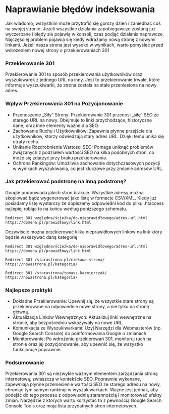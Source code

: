 # Naprawianie błędów indeksowania

Jak wiadomo, wszystkim może przytrafić się gorszy dzień i zaniedbać coś na swojej stronie. Jeżeli wszystkie działania zapobiegawcze zostaną już wyczerpane i błędy sie pojawią w konsoli, czas podjąć działania naprawcze. Najczęściej problem pojawia się kiedy wdrażamy nową stronę z nowymi linkami. Jeżeli nasza strona jest wysoko w wynikach, warto pomyśleć przed wdrożeniem nowej strony o przekierowaniach 301

### Przekierowanie 301
Przekierowanie 301 to sposób przekierowania użytkowników oraz wyszukiwarek z jednego URL na inny. Jest to przekierowanie trwałe, które informuje wyszukiwarki, że strona została na stałe przeniesiona na nowy adres.

### Wpływ Przekierowania 301 na Pozycjonowanie
* Przenoszenie „Siły” Strony: Przekierowanie 301 przenosi „siłę” SEO ze starego URL na nowy. Obejmuje to linki przychodzące, historyczne dane, oraz inne elementy ważne dla SEO.
* Zachowanie Ruchu i Użytkowników: Zapewnia płynne przejście dla użytkowników, którzy odwiedzają stary adres URL. Dzięki temu unika się utraty ruchu.
* Unikanie Rozdrobnienia Wartości SEO: Pomaga uniknąć problemów związanych z podziałem wartości SEO na kilka podobnych stron, co może się zdarzyć przy braku przekierowania.
* Ochrona Rankingów: Umożliwia zachowanie dotychczasowych pozycji w wynikach wyszukiwania, co jest kluczowe przy zmianie adresów URL.

### Jak przekierować podstronę na inną podstronę?
Google podpowiada jakich stron brakuje. Wszystkie adresy można skopiować bądź wygenerować jako listę w formacje CSV/XML. Kiedy już posiadamy listę wystarczy że dopiszemy odpowiedni kod do pliku .htaccess najlepiej robiąc to na końcu według poniższego schematu.

```
Redirect 301 względna/ścieżka/do-nieprawidłowego/adres-url.html 
https://domena.pl/prawidłowy/link.html
```

Oczywiście można przekierować kilka nieprawidłowych linków na link który będzie wskazywać daną kategorię

```
Redirect 301 względna/ścieżka/do-nieprawidłowego/adres-url.html 
https://domena.pl/prawidłowy/link.html

Redirect 301 /starastrona.pl/ciekawa-strona/ 
https://nowastrona.pl/kategoria/

Redirect 301 /starastrona/tomasz-kazmierczak/ 
https://nowastrona.pl/kategoria/
```

### Najlepsze praktyki

* Dokładne Przekierowanie: Upewnij się, że wszystkie stare strony są przekierowane na odpowiednie nowe strony, a nie tylko na stronę główną.
* Aktualizacja Linków Wewnętrznych: Aktualizuj linki wewnętrzne na stronie, aby bezpośrednio wskazywały na nowe URL.
* Komunikacja ze Wyszukiwarkami: Użyj Narzędzi dla Webmasterów (np. Google Search Console) do poinformowania Google o zmianach.
* Monitorowanie: Po wdrożeniu przekierowań 301, monitoruj ruch na stronie oraz jej pozycjonowanie, aby upewnić się, że wszystko funkcjonuje poprawnie.

### Podsumowanie
Przekierowania 301 są niezwykle ważnym elementem zarządzania stroną internetową, zwłaszcza w kontekście SEO. Poprawnie wykonane, zapewniają płynne przeniesienie wartości SEO ze starego adresu na nowy, chroniąc tym samym rankingi w wyszukiwarkach. Ważne jest jednak, aby podejść do tego procesu z odpowiednią starannością i monitorować efekty zmian. Narzędzie z ktorych warto korzystać to z pewnością Google Search Console Tools oraz moja lista przydatnych stron internetowych.
